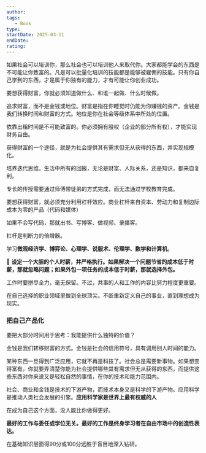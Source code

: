 ```yaml
---
author: 
tags: 
   - Book 
type:
startDate: 2025-03-11
endDate:
rating: 
---
```


如果社会可以培训你，那么社会也可以培训他人来取代你。大家都能学会的东西是不可能让你致富的。凡是可以批量化培训的技能都是能够被雇佣的技能。只有你自己学到的东西，才是属于你独有的能力，才有可能让你创业成功。

要想获得财富，你就必须知道做什么、和谁一起做、什么时候做。

追求财富，而不是金钱或地位。财富是指在你睡觉时仍能为你赚钱的资产。金钱是我们转换时间和财富的方式。地位是你在社会等级体系中所处的位置。


依靠出租时间是不可能致富的。你必须拥有股权（企业的部分所有权），才能实现财务自由。


获得财富的一个途径，就是为社会提供其有需求但无从获得的东西，并实现规模化。

培养迭代思维。生活中所有的回报，无论是财富、人际关系，还是知识，都来自复利。

专长的传授需要通过师傅带徒弟的方式完成，而无法通过学校教育完成。

要想获得财富，就必须充分利用杠杆效应。商业杠杆来自资本、劳动力和复制边际成本为零的产品（代码和媒体）


如果不会写代码，那就出书、写博客、做视频、录播客。


杠杆是判断力的倍增器。


学习**微观经济学、博弈论、心理学、说服术、伦理学、数学和计算机**。

🔴
**设定一个大胆的个人时薪，并严格执行。如果解决一个问题节省的成本低于时薪，那就忽略问题；如果外包一项任务的成本低于时薪，那就选择外包。**


工作时要拼尽全力，毫无保留。不过，共事的人和工作的内容比努力程度更重要。


在自己选择的职业领域里做到全球顶尖。不断重新定义自己的事业，直到理想成为现实。


### 把自己产品化

要把大部分时间用于思考：我能提供什么独特的价值？

金钱是我们转移财富的方式。金钱是社会的信用符号，具有调用别人时间的能力。

某种东西一旦得到广泛应用，它就不再是科技了。社会总是需要新事物。如果想变得富有，你就要弄清楚你能为社会提供哪些其有需求但无从获得的东西，而提供这些东西对你来说又是轻松自然的事情，在你的技术和能力范围内。


社会、商业和金钱是技术的下游产物，而技术本身又是科学的下游产物。应用科学是推动人类社会发展的引擎。**应用科学家是世界上最有权威的人**


在成为自己这个方面，没人能比你做得更好。


**最好的工作与委任或学位无关。最好的工作是终身学习者在自由市场中的创造性表达。**

在基础知识层面得90分或100分远胜于盲目地深入钻研。










